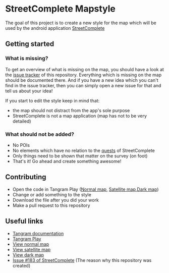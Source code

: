 # StreetComplete Mapstyle

The goal of this project is to create a new style for the map which will be used by the android application [StreetComplete](https://github.com/westnordost/StreetComplete)

## Getting started

### What is missing?

To get an overview of what is missing on the map, you should have a look at the [issue tracker](https://github.com/ENT8R/streetcomplete-mapstyle/issues) of this repository. Everything which is missing on the map should be documented there. And if you have a new idea which you can't find in the issue tracker, then you can simply open a new issue for that and tell us about your idea!

If you start to edit the style keep in mind that:
* the map should not distract from the app's sole purpose
* StreetComplete is not a map application (map has not to be very detailed)

### What should not be added?
* No POIs
* No elements which have no relation to the [quests](http://wiki.openstreetmap.org/wiki/StreetComplete/Quests) of StreetComplete
* Only things need to be shown that matter on the survey (on foot)
* That's it! Go ahead and create something awesome!

## Contributing

* Open the code in Tangram Play ([Normal map](https://mapzen.com/tangram/play/?scene=https://raw.githubusercontent.com/ENT8R/streetcomplete-mapstyle/master/base-style.yaml),  [Satellite map](https://mapzen.com/tangram/play/?scene=https://raw.githubusercontent.com/ENT8R/streetcomplete-mapstyle/master/satellite-style.yaml),[Dark map](https://mapzen.com/tangram/play/?scene=https://raw.githubusercontent.com/ENT8R/streetcomplete-mapstyle/master/dark-style.yaml))
* Change or add something to the style
* Download the file after you did your work
* Make a pull request to this repository

## Useful links

* [Tangram documentation](https://mapzen.com/documentation/tangram/)
* [Tangram Play](https://mapzen.com/tangram/play)
* [View normal map](https://mapzen.com/tangram/view/?scene=https://raw.githubusercontent.com/ENT8R/streetcomplete-mapstyle/master/base-style.yaml)
* [View satellite map](https://mapzen.com/tangram/view/?scene=https://raw.githubusercontent.com/ENT8R/streetcomplete-mapstyle/master/satellite-style.yaml)
* [View dark map](https://mapzen.com/tangram/view/?scene=https://raw.githubusercontent.com/ENT8R/streetcomplete-mapstyle/master/dark-style.yaml)
* [Issue #183 of StreetComplete](https://github.com/westnordost/StreetComplete/issues/183) (The reason why this repository was created)
